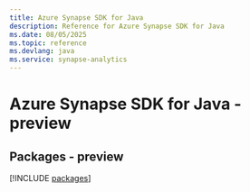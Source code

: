 ```yaml
---
title: Azure Synapse SDK for Java
description: Reference for Azure Synapse SDK for Java
ms.date: 08/05/2025
ms.topic: reference
ms.devlang: java
ms.service: synapse-analytics
---
```

# Azure Synapse SDK for Java - preview
## Packages - preview
[!INCLUDE [packages](synapse-index.md)]
